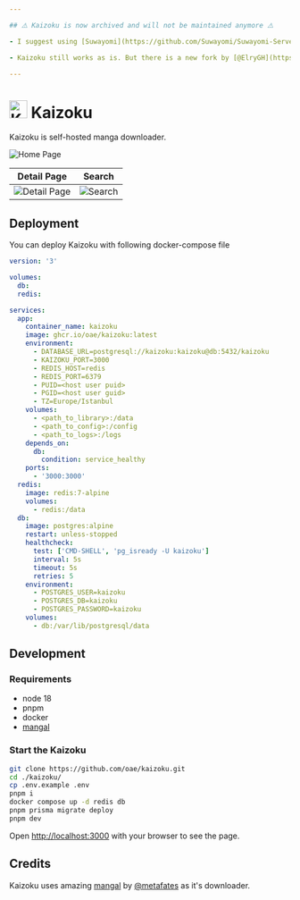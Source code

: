 ```yaml
---

## ⚠️ Kaizoku is now archived and will not be maintained anymore ⚠️

- I suggest using [Suwayomi](https://github.com/Suwayomi/Suwayomi-Server) (For downloads) and [Komf](https://github.com/Snd-R/komf/) (For metatada) with [Komga](https://komga.org/) or [Kavita](https://www.kavitareader.com/).

- Kaizoku still works as is. But there is a new fork by [@ElryGH](https://github.com/ElryGH) that you can check out at [kaizoku-next](https://github.com/ElryGH/kaizoku-next)

---
```


# <img width="32px" src="./public/kaizoku.png" alt="Kaizoku"></img> Kaizoku

Kaizoku is self-hosted manga downloader.

![Home Page](https://i.imgur.com/KT9LrtX.png)

|                   Detail Page                   |                   Search                   |
| :---------------------------------------------: | :----------------------------------------: |
| ![Detail Page](https://i.imgur.com/uWgZ9KA.png) | ![Search](https://i.imgur.com/XP4coVD.png) |

## Deployment

You can deploy Kaizoku with following docker-compose file

```yaml
version: '3'

volumes:
  db:
  redis:

services:
  app:
    container_name: kaizoku
    image: ghcr.io/oae/kaizoku:latest
    environment:
      - DATABASE_URL=postgresql://kaizoku:kaizoku@db:5432/kaizoku
      - KAIZOKU_PORT=3000
      - REDIS_HOST=redis
      - REDIS_PORT=6379
      - PUID=<host user puid>
      - PGID=<host user guid>
      - TZ=Europe/Istanbul
    volumes:
      - <path_to_library>:/data
      - <path_to_config>:/config
      - <path_to_logs>:/logs
    depends_on:
      db:
        condition: service_healthy
    ports:
      - '3000:3000'
  redis:
    image: redis:7-alpine
    volumes:
      - redis:/data
  db:
    image: postgres:alpine
    restart: unless-stopped
    healthcheck:
      test: ['CMD-SHELL', 'pg_isready -U kaizoku']
      interval: 5s
      timeout: 5s
      retries: 5
    environment:
      - POSTGRES_USER=kaizoku
      - POSTGRES_DB=kaizoku
      - POSTGRES_PASSWORD=kaizoku
    volumes:
      - db:/var/lib/postgresql/data
```

## Development

### Requirements

- node 18
- pnpm
- docker
- [mangal](https://github.com/metafates/mangal)

### Start the Kaizoku

```bash
git clone https://github.com/oae/kaizoku.git
cd ./kaizoku/
cp .env.example .env
pnpm i
docker compose up -d redis db
pnpm prisma migrate deploy
pnpm dev
```

Open [http://localhost:3000](http://localhost:3000) with your browser to see the page.

## Credits

Kaizoku uses amazing [mangal](https://github.com/metafates/mangal) by [@metafates](https://github.com/metafates) as it's downloader.
